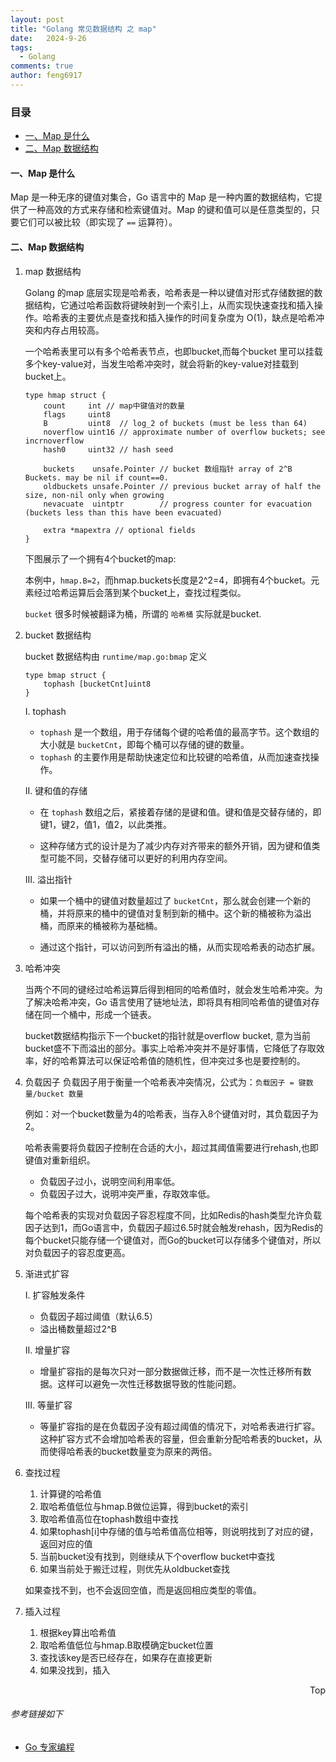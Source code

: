```yaml
---
layout: post
title: "Golang 常见数据结构 之 map"
date:   2024-9-26
tags: 
  - Golang
comments: true
author: feng6917
---
```


<!-- more -->

### 目录

- [一、Map 是什么](#一map-是什么)
- [二、Map 数据结构](#二map-数据结构)

#### 一、Map 是什么

Map 是一种无序的键值对集合，Go 语言中的 Map 是一种内置的数据结构，它提供了一种高效的方式来存储和检索键值对。Map 的键和值可以是任意类型的，只要它们可以被比较（即实现了 `==` 运算符）。

#### 二、Map 数据结构

1. map 数据结构
  
    Golang 的map 底层实现是哈希表，哈希表是一种以键值对形式存储数据的数据结构，它通过哈希函数将键映射到一个索引上，从而实现快速查找和插入操作。哈希表的主要优点是查找和插入操作的时间复杂度为 O(1)，缺点是哈希冲突和内存占用较高。

    一个哈希表里可以有多个哈希表节点，也即bucket,而每个bucket 里可以挂载多个key-value对，当发生哈希冲突时，就会将新的key-value对挂载到bucket上。

    ```
    type hmap struct {
        count     int // map中键值对的数量
        flags     uint8
        B         uint8  // log_2 of buckets (must be less than 64)
        noverflow uint16 // approximate number of overflow buckets; see incrnoverflow
        hash0     uint32 // hash seed

        buckets    unsafe.Pointer // bucket 数组指针 array of 2^B Buckets. may be nil if count==0.
        oldbuckets unsafe.Pointer // previous bucket array of half the size, non-nil only when growing
        nevacuate  uintptr        // progress counter for evacuation (buckets less than this have been evacuated)

        extra *mapextra // optional fields
    }
    ```

    下图展示了一个拥有4个bucket的map:

    本例中，`hmap.B=2`，而hmap.buckets长度是2^2=4，即拥有4个bucket。元素经过哈希运算后会落到某个bucket上，查找过程类似。

    `bucket` 很多时候被翻译为桶，所谓的 `哈希桶` 实际就是bucket.

2. bucket 数据结构

    bucket 数据结构由 `runtime/map.go:bmap` 定义

    ```
    type bmap struct {
        tophash [bucketCnt]uint8 
    }
    ```

    I. tophash
    - `tophash` 是一个数组，用于存储每个键的哈希值的最高字节。这个数组的大小就是 `bucketCnt`，即每个桶可以存储的键的数量。
    - `tophash` 的主要作用是帮助快速定位和比较键的哈希值，从而加速查找操作。

    II. 键和值的存储

    - 在 `tophash` 数组之后，紧接着存储的是键和值。键和值是交替存储的，即键1，键2，值1，值2，以此类推。

    - 这种存储方式的设计是为了减少内存对齐带来的额外开销，因为键和值类型可能不同，交替存储可以更好的利用内存空间。

    III. 溢出指针

    - 如果一个桶中的键值对数量超过了 `bucketCnt`，那么就会创建一个新的桶，并将原来的桶中的键值对复制到新的桶中。这个新的桶被称为溢出桶，而原来的桶被称为基础桶。

    - 通过这个指针，可以访问到所有溢出的桶，从而实现哈希表的动态扩展。

3. 哈希冲突

    当两个不同的键经过哈希运算后得到相同的哈希值时，就会发生哈希冲突。为了解决哈希冲突，Go 语言使用了链地址法，即将具有相同哈希值的键值对存储在同一个桶中，形成一个链表。

    bucket数据结构指示下一个bucket的指针就是overflow bucket, 意为当前bucket盛不下而溢出的部分。事实上哈希冲突并不是好事情，它降低了存取效率，好的哈希算法可以保证哈希值的随机性，但冲突过多也是要控制的。

4. 负载因子
    负载因子用于衡量一个哈希表冲突情况，公式为：`负载因子 = 键数量/bucket 数量`

    例如：对一个bucket数量为4的哈希表，当存入8个键值对时，其负载因子为2。

    哈希表需要将负载因子控制在合适的大小，超过其阈值需要进行rehash,也即键值对重新组织。

    - 负载因子过小，说明空间利用率低。
    - 负载因子过大，说明冲突严重，存取效率低。

    每个哈希表的实现对负载因子容忍程度不同，比如Redis的hash类型允许负载因子达到1，而Go语言中，负载因子超过6.5时就会触发rehash，因为Redis的每个bucket只能存储一个键值对，而Go的bucket可以存储多个键值对，所以对负载因子的容忍度更高。

5. 渐进式扩容

    I. 扩容触发条件
    - 负载因子超过阈值（默认6.5）
    - 溢出桶数量超过2^B

    II. 增量扩容
    - 增量扩容指的是每次只对一部分数据做迁移，而不是一次性迁移所有数据。这样可以避免一次性迁移数据导致的性能问题。

    III. 等量扩容
    - 等量扩容指的是在负载因子没有超过阈值的情况下，对哈希表进行扩容。这种扩容方式不会增加哈希表的容量，但会重新分配哈希表的bucket，从而使得哈希表的bucket数量变为原来的两倍。

6. 查找过程

    1. 计算键的哈希值
    2. 取哈希值低位与hmap.B做位运算，得到bucket的索引
    3. 取哈希值高位在tophash数组中查找
    4. 如果tophash[i]中存储的值与哈希值高位相等，则说明找到了对应的键，返回对应的值
    5. 当前bucket没有找到，则继续从下个overflow bucket中查找
    6. 如果当前处于搬迁过程，则优先从oldbucket查找

    如果查找不到，也不会返回空值，而是返回相应类型的零值。

7. 插入过程

    1. 根据key算出哈希值
    2. 取哈希值低位与hmap.B取模确定bucket位置
    3. 查找该key是否已经存在，如果存在直接更新
    4. 如果没找到，插入

<div style="text-align: right;">
    <a href="#目录" style="text-decoration: none;">Top</a>
</div>

###### 参考链接如下

- [Go 专家编程](https://www.topgoer.cn/docs/gozhuanjia/gochan4)
